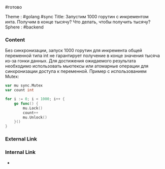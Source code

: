 #готово 

Theme : #golang #sync
Title: Запустим 1000 горутин с инкрементом инта. Получим в конце тысячу? Что делать, чтобы получить тысячу?
Sphere : #backend 

### Content

Без синхронизации, запуск 1000 горутин для инкремента общей переменной типа int не гарантирует получение в конце значения тысяча из-за гонки данных. Для достижения ожидаемого результата необходимо использовать мьютексы или атомарные операции для синхронизации доступа к переменной. Пример с использованием Mutex:

```go
var mu sync.Mutex
var count int

for i := 0; i < 1000; i++ {
	go func() {
		mu.Lock()
		count++
		mu.Unlock()
	}()
}
```

### External Link



### Internal Link

- 